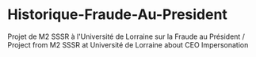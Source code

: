 # Historique-Fraude-Au-President
Projet de M2 SSSR à l'Université de Lorraine sur la Fraude au Président / Project from M2 SSSR at Université de Lorraine about CEO Impersonation  
